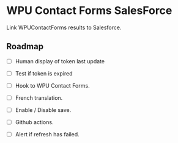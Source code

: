 # WPU Contact Forms SalesForce

Link WPUContactForms results to Salesforce.

## Roadmap

- [ ] Human display of token last update
- [ ] Test if token is expired
- [ ] Hook to WPU Contact Forms.
- [ ] French translation.
- [ ] Enable / Disable save.
- [ ] Github actions.
- [ ] Alert if refresh has failed.


